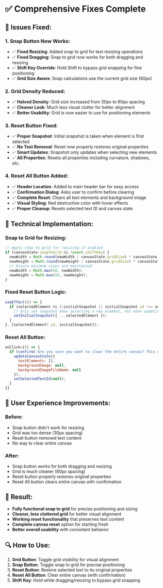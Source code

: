 # ✅ Comprehensive Fixes Complete

## 🎯 Issues Fixed:

### **1. Snap Button Now Works:**
- ✅ **Fixed Resizing**: Added snap to grid for text resizing operations
- ✅ **Fixed Dragging**: Snap to grid now works for both dragging and resizing
- ✅ **Shift Key Override**: Hold Shift to bypass grid snapping for fine positioning
- ✅ **Grid Size Aware**: Snap calculations use the current grid size (60px)

### **2. Grid Density Reduced:**
- ✅ **Halved Density**: Grid size increased from 30px to 60px spacing
- ✅ **Cleaner Look**: Much less visual clutter for better alignment
- ✅ **Better Usability**: Grid is now easier to use for positioning elements

### **3. Reset Button Fixed:**
- ✅ **Proper Snapshot**: Initial snapshot is taken when element is first selected
- ✅ **No Text Removal**: Reset now properly restores original properties
- ✅ **Smart Updates**: Snapshot only updates when selecting new elements
- ✅ **All Properties**: Resets all properties including curvature, shadows, etc.

### **4. Reset All Button Added:**
- ✅ **Header Location**: Added to main header bar for easy access
- ✅ **Confirmation Dialog**: Asks user to confirm before clearing
- ✅ **Complete Reset**: Clears all text elements and background image
- ✅ **Visual Styling**: Red destructive color with hover effects
- ✅ **Proper Cleanup**: Resets selected text ID and canvas state

## 🔧 Technical Implementation:

### **Snap to Grid for Resizing:**
```jsx
// Apply snap to grid for resizing if enabled
if (canvasState.snapToGrid && !event.shiftKey) {
  newWidth = Math.round(newWidth / canvasState.gridSize) * canvasState.gridSize;
  newHeight = Math.round(newHeight / canvasState.gridSize) * canvasState.gridSize;
  // Ensure minimum sizes are maintained
  newWidth = Math.max(50, newWidth);
  newHeight = Math.max(24, newHeight);
}
```

### **Fixed Reset Button Logic:**
```jsx
useEffect(() => {
  if (selectedElement && (!initialSnapshot || initialSnapshot.id !== selectedElement.id)) {
    // Only set snapshot when selecting a new element, not when updating existing one
    setInitialSnapshot({ ...selectedElement });
  }
}, [selectedElement?.id, initialSnapshot]);
```

### **Reset All Button:**
```jsx
onClick={() => {
  if (confirm('Are you sure you want to clear the entire canvas? This cannot be undone.')) {
    updateCanvasState({
      textElements: [],
      backgroundImage: null,
      backgroundImageFileName: null
    });
    setSelectedTextId(null);
  }
}}
```

## 📱 User Experience Improvements:

### **Before:**
- Snap button didn't work for resizing
- Grid was too dense (30px spacing)
- Reset button removed text content
- No way to clear entire canvas

### **After:**
- Snap button works for both dragging and resizing
- Grid is much cleaner (60px spacing)
- Reset button properly restores original properties
- Reset All button clears entire canvas with confirmation

## 🎨 Result:
- **Fully functional snap to grid** for precise positioning and sizing
- **Cleaner, less cluttered grid** for better visual alignment
- **Working reset functionality** that preserves text content
- **Complete canvas reset** option for starting fresh
- **Better overall usability** with consistent behavior

## 🔍 How to Use:
1. **Grid Button**: Toggle grid visibility for visual alignment
2. **Snap Button**: Toggle snap to grid for precise positioning
3. **Reset Button**: Restore selected text to its original properties
4. **Reset All Button**: Clear entire canvas (with confirmation)
5. **Shift Key**: Hold while dragging/resizing to bypass grid snapping
